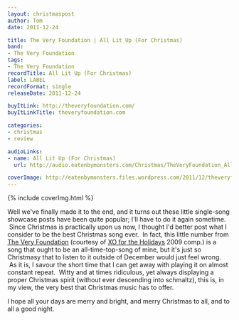 ```yaml
---
layout: christmaspost
author: Tom
date: 2011-12-24

title: The Very Foundation | All Lit Up (For Christmas)
band:
- The Very Foundation
tags:
- The Very Foundation
recordTitle: All Lit Up (For Christmas)
label: LABEL
recordFormat: single
releaseDate: 2011-12-24

buyItLink: http://theveryfoundation.com/
buyItLinkTitle: theveryfoundation.com

categories:
- christmas
- review

audioLinks:
- name: All Lit Up (For Christmas)
  url: http://audio.eatenbymonsters.com/Christmas/TheVeryFoundation_AllLitUp.mp3

coverImage: http://eatenbymonsters.files.wordpress.com/2011/12/theveryfoundation.jpg
---
```


<div>{% include coverImg.html %}</div>

Well we've finally made it to the end, and it turns out these little single-song showcase posts have been quite popular; I'll have to do it again sometime.  Since Christmas is practically upon us now, I thought I'd better post what I consider to be the best Christmas song ever.  In fact, this little number from [The Very Foundation](http://theveryfoundation.com/) (courtesy of [XO for the Holidays](http://www.xopublicity.com/xofortheholidays4.html) 2009 comp.) is a song that ought to be an all-time-top-song of mine, but it's just so Christmasy that to listen to it outside of December would just feel wrong.  As it is, I savour the short time that I can get away with playing it on almost constant repeat.  Witty and at times ridiculous, yet always displaying a proper Christmas spirit (without ever descending into schmaltz), this is, in my view, the very best that Christmas music has to offer.

I hope all your days are merry and bright, and merry Christmas to all, and to all a good night.
